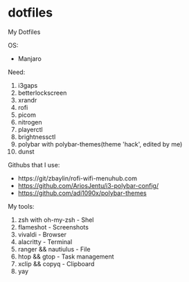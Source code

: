# dotfiles
 My Dotfiles

OS:
- Manjaro 

Need:
1. i3gaps
2. betterlockscreen
3. xrandr
4. rofi 
5. picom
6. nitrogen
7. playerctl
8. brightnessctl
9. polybar with polybar-themes(theme 'hack', edited by me)
10. dunst

Githubs that I use:
- https://git/zbaylin/rofi-wifi-menuhub.com
- https://github.com/AriosJentu/i3-polybar-config/
- https://github.com/adi1090x/polybar-themes

My tools:
1. zsh with oh-my-zsh - Shel
2. flameshot - Screenshots
3. vivaldi - Browser
4. alacritty - Terminal
5. ranger && nautiulus - File
6. htop && gtop - Task management
7. xclip && copyq - Clipboard
8. yay
